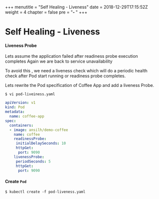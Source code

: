 +++
menutitle = "Self Healing - Liveness"
date = 2018-12-29T17:15:52Z
weight = 4
chapter = false
pre = "<b>- </b>"
+++

# Self Healing - Liveness

#### Liveness Probe

Lets assume the application failed after readiness probe execution completes
Again we are back to service unavailability

To avoid this , we need a liveness check which will do a periodic health check after Pod start running or readiness probe completes.

Lets rewrite the Pod specification of Coffee App and add a liveness Probe.
```shell
$ vi pod-liveiness.yaml
```

```yaml
apiVersion: v1
kind: Pod
metadata:
  name: coffee-app
spec:
  containers:
  - image: ansilh/demo-coffee
    name: coffee
    readinessProbe:
     initialDelaySeconds: 10
     httpGet:
      port: 9090
    livenessProbe:
     periodSeconds: 5
     httpGet:
      port: 9090
```

#### Create `Pod`
```shell
$ kubectl create -f pod-liveness.yaml
```
